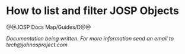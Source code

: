 # How to list and filter JOSP Objects

@@JOSP Docs Map/Guides/D@@

_Documentation being written.
For more information send an email to tech@johnosproject.com_

